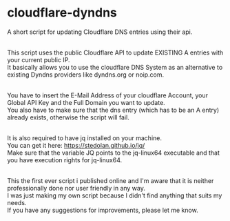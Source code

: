 # cloudflare-dyndns
A short script for updating Cloudflare DNS entries using their api.

<br>This script uses the public Cloudflare API to update EXISTING A entries with your current public IP.
<br>It basically allows you to use the cloudflare DNS System as an alternative to existing Dyndns providers like dyndns.org or noip.com.

<br>You have to insert the E-Mail Address of your cloudflare Account, your Global API Key and the Full Domain you want to update.
<br>You also have to make sure that the dns entry (which has to be an A entry) already exists, otherwise the script will fail.

<br>It is also required to have jq installed on your machine.
<br>You can get it here: https://stedolan.github.io/jq/
<br>Make sure that the variable JQ points to the jq-linux64 executable and that you have execution rights for jq-linux64.



<br>This the first ever script i published online and I'm aware that it is neither professionally done nor user friendly in any way.
<br>I was just making my own script because I didn't find anything that suits my needs.
<br>If you have any suggestions for improvements, please let me know.

